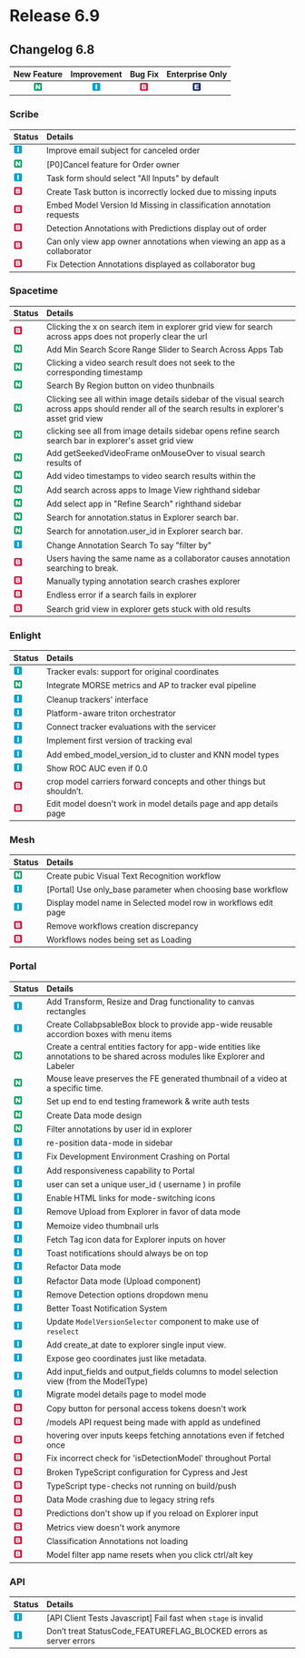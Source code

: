 # Release 6.9

## Changelog 6.8

| New Feature | Improvement | Bug Fix | Enterprise Only |
| :---: | :---: | :---: | :---: |
| ![](../../.gitbook/assets/new_feature%20%281%29%20%281%29%20%28316%29.jpg) | ![](../../.gitbook/assets/improvement%20%2819%29%20%28556%29.jpg) | ![](../../.gitbook/assets/bug%20%28196%29%20%28452%29%20%28326%29.jpg) | ![](../../.gitbook/assets/enterprise%20%2818%29%20%2816%29%20%281%29%20%2813%29.jpg) |

### Scribe

| Status | Details |
| :--- | :--- |
| ![](../../.gitbook/assets/improvement%20%2819%29%20%28298%29.jpg) | Improve email subject for canceled order |
| ![](../../.gitbook/assets/new_feature%20%281%29%20%281%29%20%28154%29.jpg) | \[P0\]Cancel feature for Order owner |
| ![](../../.gitbook/assets/improvement%20%2819%29%20%28116%29.jpg) | Task form should select "All Inputs" by default |
| ![](../../.gitbook/assets/bug%20%28196%29%20%28452%29%20%2877%29.jpg) | Create Task button is incorrectly locked due to missing inputs |
| ![](../../.gitbook/assets/bug%20%28196%29%20%28452%29%20%28328%29.jpg) | Embed Model Version Id Missing in classification annotation requests |
| ![](../../.gitbook/assets/bug%20%28196%29%20%28452%29%20%28344%29%20%281%29.jpg) | Detection Annotations with Predictions display out of order |
| ![](../../.gitbook/assets/bug%20%28196%29%20%28452%29%20%281060%29.jpg) | Can only view app owner annotations when viewing an app as a collaborator |
| ![](../../.gitbook/assets/bug%20%28196%29%20%28452%29%20%2895%29.jpg) | Fix Detection Annotations displayed as collaborator bug |

### Spacetime

| Status | Details |
| :--- | :--- |
| ![](../../.gitbook/assets/bug%20%28196%29%20%28452%29%20%281020%29.jpg) | Clicking the x on search item in explorer grid view for search across apps does not properly clear the url |
| ![](../../.gitbook/assets/new_feature%20%281%29%20%281%29%20%28364%29.jpg) | Add Min Search Score Range Slider to Search Across Apps Tab |
| ![](../../.gitbook/assets/new_feature%20%281%29%20%281%29%20%28213%29.jpg) | Clicking a video search result does not seek to the corresponding timestamp |
| ![](../../.gitbook/assets/new_feature%20%281%29%20%281%29%20%28300%29.jpg) | Search By Region button on video thunbnails |
| ![](../../.gitbook/assets/new_feature%20%281%29%20%281%29%20%28119%29.jpg) | Clicking see all within image details sidebar of the visual search across apps should render all of the search results in explorer's asset grid view |
| ![](../../.gitbook/assets/new_feature%20%281%29%20%281%29%20%28295%29.jpg) | clicking see all from image details sidebar opens refine search search bar in explorer's asset grid view |
| ![](../../.gitbook/assets/new_feature%20%281%29%20%281%29%20%28186%29.jpg) | Add getSeekedVideoFrame onMouseOver to visual search results of |
| ![](../../.gitbook/assets/new_feature%20%281%29%20%281%29%20%2893%29.jpg) | Add video timestamps to video search results within the |
| ![](../../.gitbook/assets/new_feature%20%281%29%20%281%29%20%28159%29.jpg) | Add search across apps to Image View righthand sidebar |
| ![](../../.gitbook/assets/new_feature%20%281%29%20%281%29%20%28155%29.jpg) | Add select app in "Refine Search" righthand sidebar |
| ![](../../.gitbook/assets/new_feature%20%281%29%20%281%29%20%288%29%20%281%29.jpg) | Search for annotation.status in Explorer search bar. |
| ![](../../.gitbook/assets/new_feature%20%281%29%20%281%29%20%28289%29.jpg) | Search for annotation.user\_id in Explorer search bar. |
| ![](../../.gitbook/assets/improvement%20%2819%29%20%2863%29.jpg) | Change Annotation Search To say "filter by" |
| ![](../../.gitbook/assets/bug%20%28196%29%20%28452%29%20%28908%29.jpg) | Users having the same name as a collaborator causes annotation searching to break. |
| ![](../../.gitbook/assets/bug%20%28196%29%20%28452%29%20%28377%29.jpg) | Manually typing annotation search crashes explorer |
| ![](../../.gitbook/assets/bug%20%28196%29%20%28452%29%20%28962%29.jpg) | Endless error if a search fails in explorer |
| ![](../../.gitbook/assets/bug%20%28196%29%20%28452%29%20%28851%29.jpg) | Search grid view in explorer gets stuck with old results |

### Enlight

| Status | Details |
| :--- | :--- |
| ![](../../.gitbook/assets/improvement%20%2819%29%20%28363%29.jpg) | Tracker evals: support for original coordinates |
| ![](../../.gitbook/assets/new_feature%20%281%29%20%281%29%20%28216%29.jpg) | Integrate MORSE metrics and AP to tracker eval pipeline |
| ![](../../.gitbook/assets/improvement%20%2819%29%20%28758%29.jpg) | Cleanup trackers' interface |
| ![](../../.gitbook/assets/improvement%20%2819%29%20%28536%29.jpg) | Platform-aware triton orchestrator |
| ![](../../.gitbook/assets/improvement%20%2819%29%20%28743%29.jpg) | Connect tracker evaluations with the servicer |
| ![](../../.gitbook/assets/improvement%20%2819%29%20%28674%29.jpg) | Implement first version of tracking eval |
| ![](../../.gitbook/assets/improvement%20%2819%29%20%28390%29.jpg) | Add embed\_model\_version\_id to cluster and KNN model types |
| ![](../../.gitbook/assets/improvement%20%2819%29%20%28453%29.jpg) | Show ROC AUC even if 0.0 |
| ![](../../.gitbook/assets/bug%20%28196%29%20%28452%29%20%281078%29.jpg) | crop model carriers forward concepts and other things but shouldn’t. |
| ![](../../.gitbook/assets/bug%20%28196%29%20%28452%29%20%28266%29.jpg) | Edit model doesn't work in model details page and app details page |

### Mesh

| Status | Details |
| :--- | :--- |
| ![](../../.gitbook/assets/new_feature%20%281%29%20%281%29%20%28375%29.jpg) | Create pubic Visual Text Recognition workflow |
| ![](../../.gitbook/assets/improvement%20%2819%29%20%28593%29.jpg) | \[Portal\] Use only\_base parameter when choosing base workflow |
| ![](../../.gitbook/assets/improvement%20%2819%29%20%28586%29%20%281%29.jpg) | Display model name in Selected model row in workflows edit page |
| ![](../../.gitbook/assets/bug%20%28196%29%20%28452%29%20%28334%29.jpg) | Remove workflows creation discrepancy |
| ![](../../.gitbook/assets/bug%20%28196%29%20%28452%29%20%28268%29.jpg) | Workflows nodes being set as Loading |

### Portal

| Status | Details |
| :--- | :--- |
| ![](../../.gitbook/assets/improvement%20%2819%29%20%28442%29.jpg) | Add Transform, Resize and Drag functionality to canvas rectangles |
| ![](../../.gitbook/assets/improvement%20%2819%29%20%28511%29.jpg) | Create CollabpsableBox block to provide app-wide reusable accordion boxes with menu items |
| ![](../../.gitbook/assets/new_feature%20%281%29%20%281%29%20%28103%29.jpg) | Create a central entities factory for app-wide entities like annotations to be shared across modules like Explorer and Labeler |
| ![](../../.gitbook/assets/new_feature%20%281%29%20%281%29%20%28354%29.jpg) | Mouse leave preserves the FE generated thumbnail of a video at a specific time. |
| ![](../../.gitbook/assets/new_feature%20%281%29%20%281%29%20%28366%29.jpg) | Set up end to end testing framework & write auth tests |
| ![](../../.gitbook/assets/new_feature%20%281%29%20%281%29%20%28329%29.jpg) | Create Data mode design |
| ![](../../.gitbook/assets/new_feature%20%281%29%20%281%29%20%28279%29.jpg) | Filter annotations by user id in explorer |
| ![](../../.gitbook/assets/improvement%20%2819%29%20%28366%29.jpg) | re-position data-mode in sidebar |
| ![](../../.gitbook/assets/improvement%20%2819%29%20%28633%29.jpg) | Fix Development Environment Crashing on Portal |
| ![](../../.gitbook/assets/improvement%20%2819%29%20%28308%29.jpg) | Add responsiveness capability to Portal |
| ![](../../.gitbook/assets/improvement%20%2819%29.jpg) | user can set a unique user\_id \( username \) in profile |
| ![](../../.gitbook/assets/improvement%20%2819%29%20%2814%29%20%281%29.jpg) | Enable HTML links for mode-switching icons |
| ![](../../.gitbook/assets/improvement%20%2819%29%20%28534%29.jpg) | Remove Upload from Explorer in favor of data mode |
| ![](../../.gitbook/assets/improvement%20%2819%29%20%28432%29.jpg) | Memoize video thumbnail urls |
| ![](../../.gitbook/assets/improvement%20%2819%29%20%2844%29.jpg) | Fetch Tag icon data for Explorer inputs on hover |
| ![](../../.gitbook/assets/improvement%20%2819%29%20%28828%29.jpg) | Toast notifications should always be on top |
| ![](../../.gitbook/assets/improvement%20%2819%29%20%28398%29.jpg) | Refactor Data mode |
| ![](../../.gitbook/assets/improvement%20%2819%29%20%28550%29.jpg) | Refactor Data mode \(Upload component\) |
| ![](../../.gitbook/assets/improvement%20%2819%29%20%28479%29.jpg) | Remove Detection options dropdown menu |
| ![](../../.gitbook/assets/improvement%20%2819%29%20%28313%29.jpg) | Better Toast Notification System |
| ![](../../.gitbook/assets/improvement%20%2819%29%20%28573%29.jpg) | Update `ModelVersionSelector` component to make use of `reselect` |
| ![](../../.gitbook/assets/improvement%20%2819%29%20%28763%29.jpg) | Add create\_at date to explorer single input view. |
| ![](../../.gitbook/assets/improvement%20%2819%29%20%28265%29.jpg) | Expose geo coordinates just like metadata. |
| ![](../../.gitbook/assets/improvement%20%2819%29%20%2854%29.jpg) | Add input\_fields and output\_fields columns to model selection view \(from the ModelType\) |
| ![](../../.gitbook/assets/improvement%20%2819%29%20%28603%29.jpg) | Migrate model details page to model mode |
| ![](../../.gitbook/assets/bug%20%28196%29%20%28452%29%20%28504%29.jpg) | Copy button for personal access tokens doesn't work |
| ![](../../.gitbook/assets/bug%20%28196%29%20%28452%29%20%2820%29.jpg) | /models API request being made with appId as undefined |
| ![](../../.gitbook/assets/bug%20%28196%29%20%28452%29%20%28189%29.jpg) | hovering over inputs keeps fetching annotations even if fetched once |
| ![](../../.gitbook/assets/bug%20%28196%29%20%28452%29%20%28309%29.jpg) | Fix incorrect check for 'isDetectionModel' throughout Portal |
| ![](../../.gitbook/assets/bug%20%28196%29%20%28452%29%20%28338%29.jpg) | Broken TypeScript configuration for Cypress and Jest |
| ![](../../.gitbook/assets/bug%20%28196%29%20%28452%29%20%28228%29.jpg) | TypeScript type-checks not running on build/push |
| ![](../../.gitbook/assets/bug%20%28196%29%20%28452%29%20%28674%29.jpg) | Data Mode crashing due to legacy string refs |
| ![](../../.gitbook/assets/bug%20%28196%29%20%28452%29%20%28799%29.jpg) | Predictions don't show up if you reload on Explorer input |
| ![](../../.gitbook/assets/bug%20%28196%29%20%28452%29%20%28669%29.jpg) | Metrics view doesn't work anymore |
| ![](../../.gitbook/assets/bug%20%28196%29%20%28452%29%20%28566%29.jpg) | Classification Annotations not loading |
| ![](../../.gitbook/assets/bug%20%28196%29%20%28452%29%20%28276%29.jpg) | Model filter app name resets when you click ctrl/alt key |

### API

| Status | Details |
| :--- | :--- |
| ![](../../.gitbook/assets/improvement%20%2819%29%20%2829%29.jpg) | \[API Client Tests Javascript\] Fail fast when `stage` is invalid |
| ![](../../.gitbook/assets/improvement%20%2819%29%20%2819%29.jpg) | Don’t treat StatusCode\_FEATUREFLAG\_BLOCKED errors as server errors |

